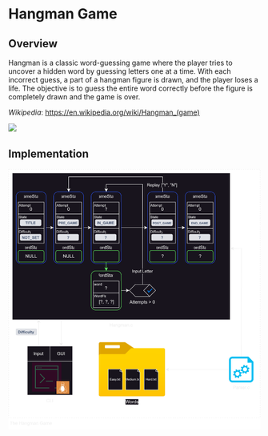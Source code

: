 # Hangman Game

## Overview
Hangman is a classic word-guessing game where the player tries to uncover a hidden word by guessing letters one at a time. With each incorrect guess, a part of a hangman figure is drawn, and the player loses a life. 
The objective is to guess the entire word correctly before the figure is completely drawn and the game is over.

_Wikipedia_: https://en.wikipedia.org/wiki/Hangman_(game)  

![](https://us.123rf.com/450wm/martialred/martialred2207/martialred220700030/189086133-l-impiccato-o-l-impiccato-che-indovina-l-icona-del-vettore-di-arte-della-linea-dell-icona-del-gioco.jpg)


## Implementation
![](https://github.com/GalloRoccoElia/The-Hangman/blob/The-Hangman/Hangman%20Graph.svg)
